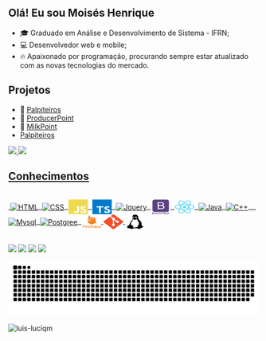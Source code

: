 ## Olá! Eu sou Moisés Henrique

- 🎓 Graduado em Análise e Desenvolvimento de Sistema - IFRN;
- 💻 Desenvolvedor web e mobile;
- 🔥 Apaixonado por programação, procurando sempre estar atualizado com as novas tecnologias do mercado.

## Projetos
- :iphone: [Palpiteiros](https://bit.ly/palpiteirosapp)
- :iphone: [ProducerPoint](bit.ly/producerpointapp)
- :iphone: [MilkPoint](bit.ly/milkpointapp)
- <a href=“bit.ly/palpiteirosapp“>Palpiteiros</a>

 <div>
  <a href="https://github.com/moizez">
  <img height="180em" src="https://github-readme-stats.vercel.app/api?username=moizez&show_icons=true&theme=tokyonight&include_all_commits=true&count_private=true"/>
  <img height="180em" src="https://github-readme-stats.vercel.app/api/top-langs/?username=moizez&layout=compact&langs_count=7&theme=tokyonight"/>
</div>
  
  ## Conhecimentos
  
  <div style="display: inline_block"><br>
  <img align="center" alt="HTML" height="30" width="40" src="https://icongr.am/devicon/html5-original-wordmark.svg">
  <img align="center" alt="CSS" height="30" width="40" src="https://icongr.am/devicon/css3-original-wordmark.svg">
  <img align="center" alt="Js" height="30" width="40" src="https://raw.githubusercontent.com/devicons/devicon/master/icons/javascript/javascript-plain.svg">
  <img align="center" alt="Ts" height="30" width="40" src="https://raw.githubusercontent.com/devicons/devicon/master/icons/typescript/typescript-plain.svg">
  <img align="center" alt="Jquery" height="30" width="40" src="https://icongr.am/devicon/jquery-original-wordmark.svg">
  <img align="center" alt="BT" height="30" width="40" src="https://github.com/devicons/devicon/blob/master/icons/bootstrap/bootstrap-plain-wordmark.svg">
  <img align="center" alt="React" height="30" width="40" src="https://raw.githubusercontent.com/devicons/devicon/master/icons/react/react-original.svg">
    <img align="center" alt="Java" height="30" width="40" src="https://icongr.am/devicon/java-original-wordmark.svg">
  <img align="center" alt="C++" height="30" width="40" src="https://icongr.am/devicon/cplusplus-original.svg">
    <img align="center" alt="Mysql" height="30" width="40" src="https://icongr.am/devicon/mysql-original-wordmark.svg">
  <img align="center" alt="Postgree" height="30" width="40" src="https://icongr.am/devicon/postgresql-original-wordmark.svg">
  <img align="center" alt="Firebase" height="30" width="40" src="https://github.com/devicons/devicon/blob/master/icons/firebase/firebase-plain-wordmark.svg">
    <img align="center" alt="Git" height="30" width="40" src="https://raw.githubusercontent.com/devicons/devicon/master/icons/git/git-plain.svg">
  <img align="center" alt="Linux" height="30" width="40" src="https://raw.githubusercontent.com/devicons/devicon/master/icons/linux/linux-plain.svg">
</div>
  
  ##
  
  <div> 
  <a href="https://www.linkedin.com/in/moizezhenrique/" target="_blank"><img src="https://img.shields.io/badge/-LinkedIn-%230077B5?style=for-the-badge&logo=linkedin&logoColor=white" target="_blank"></a> 
  <a href="https://www.instagram.com/moizezhenrique/" target="_blank"><img src="https://img.shields.io/badge/-Instagram-%23E4405F?style=for-the-badge&logo=instagram&logoColor=white" target="_blank"></a>
 	<a href="https://twitter.com/moizezhenrique" target="_blank"><img src="https://img.shields.io/badge/Twitter-1DA1F2?style=for-the-badge&logo=twitter&logoColor=white" target="_blank"></a>
  <a href = "mailto:moizezhenrique@gmail.com"><img src="https://img.shields.io/badge/-Gmail-%23333?style=for-the-badge&logo=gmail&logoColor=white" target="_blank"></a>
  
 
  ![Snake animation](https://github.com/moizez/moizez/blob/output/github-contribution-grid-snake.svg)
   
   <img src="https://komarev.com/ghpvc/?username=moizez&color=green" alt="luis-luciqm" /> 
 
</div>
  
